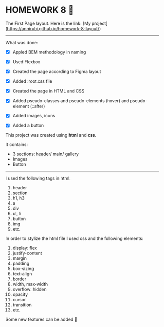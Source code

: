 # HOMEWORK 8 💫
The First Page layout. 
Here is the link:
[My project] (https://annirubi.github.io/homework-8-layout/)

___
What was done:
- [X]  Appled BEM methodology in naming
- [X] Used Flexbox
- [X] Created the page according to Figma layout
- [X] Added :root.css file
- [X] Created the page in HTML and CSS 
- [X] Added pseudo-classes and pseudo-elements (hover) and pseudo-element (::after)
- [X] Added images, icons
- [X] Added a button



This project was created using **html** and **css**. 

It contains:

* 3 sections: header/ main/ gallery
* Images
* Button

  

____

I used the following tags in html:

1. header
2. section
3. h1, h3
4. a
5. div
6. ul, li
7.  button
8.  img
9.  etc.




In order to stylize the html file I used css and the following elements:
1. display: flex
2. justify-content
3. margin
4. padding
5. box-sizing
6. text-align
7. border
8. width, max-width
9.  overflow: hidden
10. opacity
11. cursor
12. transition
13. etc.

Some new features can be added 🌝
